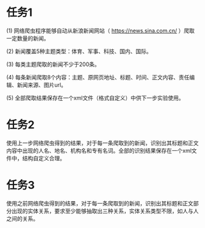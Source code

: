 # 任务1
(1) 网络爬虫程序能够自动从新浪新闻网站（ https://news.sina.com.cn/ ）爬取一定数量的新闻。

(2) 新闻覆盖5种主题类型：体育、军事、科技、国内、国际。

(3) 每类主题爬取的新闻不少于200条。

(4) 每条新闻爬取8个内容：主题、原网页地址、标题、时间、正文内容、责任编辑、新闻来源、图片url。

(5) 全部爬取结果保存在一个xml文件（格式自定义）中供下一步实验使用。

# 任务2
使用上一步网络爬虫得到的结果，对于每一条爬取到的新闻，识别出其标题和正文内容中出现的人名、地名、机构名和专有名词。全部的识别结果保存在一个xml文件中，结构自定义合理。


# 任务3
使用之前网络爬虫得到的结果，对于每一条爬取到的新闻，识别出其标题和正文部分出现的实体关系，要求至少能够抽取出三种关系，实体关系类型不限，如人与人之间的关系。